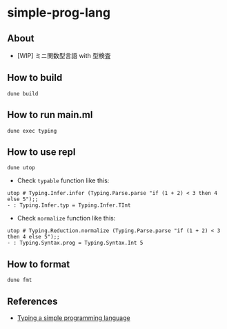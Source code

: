 # simple-prog-lang

## About

- [WIP] ミニ関数型言語 with 型検査

## How to build

```
dune build
```

## How to run main.ml

```
dune exec typing
```

## How to use repl

```
dune utop
```

- Check `typable` function like this:

```
utop # Typing.Infer.infer (Typing.Parse.parse "if (1 + 2) < 3 then 4 else 5");;
- : Typing.Infer.typ = Typing.Infer.TInt
```

- Check `normalize` function like this:

```
utop # Typing.Reduction.normalize (Typing.Parse.parse "if (1 + 2) < 3 then 4 else 5");;
- : Typing.Syntax.prog = Typing.Syntax.Int 5
```

## How to format

```
dune fmt
```

## References

- [Typing a simple programming language](https://www.lix.polytechnique.fr/Labo/Samuel.Mimram/teaching/INF551/TD/1.typing.html)
